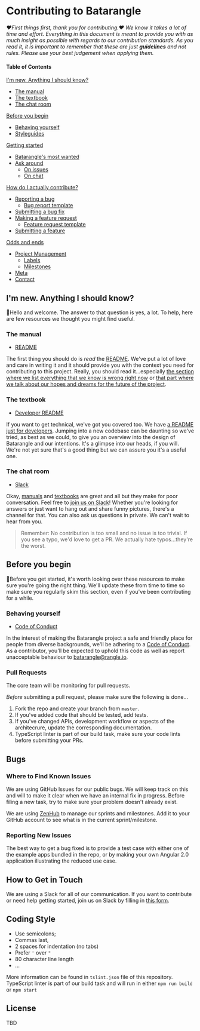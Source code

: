 # Contributing to Batarangle

*:heart:First things first, thank you for contributing.:heart: We know
it takes a lot of time and effort. Everything in this document is meant
to provide you with as much insight as possible with regards to our
contribution standards. As you read it, it is important to remember that
these are just __guidelines__ and not rules. Please use your best
judgement when applying them.*

#### Table of Contents
[table-of-contents]: #table-of-contents

[I'm new. Anything I should know?](#im-new-anything-i-should-know)
  * [The manual](#the-manual)
  * [The textbook](#the-textbook)
  * [The chat room](#the-chat-room)

[Before you begin](#before-you-begin)
  * [Behaving yourself](#behaving-yourself)
  * [Styleguides](#styleguides)

[Getting started](#getting-started)
  * [Batarangle's most wanted](#help-wanted)
  * [Ask around](#ask-around)
    * [On issues](#on-issues)
    * [On chat](#on-chat)

[How do I actually contribute?](#how-to)
  * [Reporting a bug](#bug-report)
    * [Bug report template](#bug-report-template)
  * [Submitting a bug fix](#bug-fix)
  * [Making a feature request](#feature-request)
    * [Feature request template](#feature-request-template)
  * [Submitting a feature](#feature-pr)

[Odds and ends](#notes)
  * [Project Management](#pm)
    * [Labels](#labels)
    * [Milestones](#milestones)
  * [Meta](#meta)
  * [Contact](#contact)


## I'm new. Anything I should know?

:wave:Hello and welcome. The answer to that question is yes, a lot. To
help, here are few resources we thought you might find useful.

### The manual

* [README](./README.md)

The first thing you should do is _read_ the [README](./README.md).
We've put a lot of love and care in writing it and it should provide
you with the context you need for contributing to this project. Really,
you should read it...especially [the section where we list everything
that we know is wrong right now](./README.md#known-issues) or [that
part where we talk about our hopes and dreams for the future of the
project](./README.md#future-plans).

### The textbook

* [Developer README](./DEVELOPER.md)

If you want to get technical, we've got you covered too. We have [a
README just for developers](./DEVELOPER.md). Jumping into a new codebase
can be daunting so we've tried, as best as we could, to give you an
overview into the design of Batarangle and our intentions. It's a
glimpse into our heads, if you will. We're not yet sure that's a good
thing but we can assure you it's a useful one.

### The chat room

* [Slack](http://batarangle-slack.herokuapp.com/)

Okay, [manuals](./README.md) and [textbooks](./DEVELOPER.md) are great
and all but they make for poor conversation. Feel free to [join us on
Slack](http://batarangle-slack.herokuapp.com/)! Whether you're looking
for answers or just want to hang out and share funny pictures, there's a
channel for that. You can also ask us questions in private. We can't
wait to hear from you.

> Remember: No contribution is too small and no issue is too trivial. If
> you see a typo, we'd love to get a PR. We actually hate
> typos...they're the worst.


## Before you begin

:checkered_flag:Before you get started, it's worth looking over these
resources to make sure you're going the right thing. We'll update these
from time to time so make sure you regularly skim this section, even if
you've been contributing for a while.

### Behaving yourself

* [Code of Conduct](./CODE_OF_CONDUCT.md)

In the interest of making the Batarangle project a safe and friendly
place for people from diverse backgrounds, we'll be adhering to a [Code
of Conduct](./CODE_OF_CONDUCT). As a contributor, you'll be expected to
uphold this code as well as report unacceptable behaviour to
[batarangle@rangle.io](mailto:atom@github.com).

### Pull Requests

The core team will be monitoring for pull requests.

*Before* submitting a pull request, please make sure the following is done…

1. Fork the repo and create your branch from `master`.
2. If you've added code that should be tested, add tests.
3. If you've changed APIs, development workflow or aspects of the architecrure, update the corresponding documentation.
4. TypeScript linter is part of our build task, make sure your code lints before submitting your PRs.

## Bugs

### Where to Find Known Issues

We are using GitHub Issues for our public bugs. We will keep track on this and will to make it clear when we have an internal fix in progress. Before filing a new task, try to make sure your problem doesn't already exist. 

We are using [ZenHub](https://www.zenhub.io/) to manage our sprints and milestones. Add it to your GitHub account to see what is in the current sprint/milestone.

### Reporting New Issues

The best way to get a bug fixed is to provide a test case with either one of the example apps bundled in the repo, or by making your own Angular 2.0 application illustrating the reduced use case.

## How to Get in Touch

We are using a Slack for all of our communication. If you want to contribute or need help getting started, join us on Slack by filling in [this form](https://rangle.typeform.com/to/SQsWag).

## Coding Style

* Use semicolons;
* Commas last,
* 2 spaces for indentation (no tabs)
* Prefer `'` over `"`
* 80 character line length
* ...

More information can be found in `tslint.json` file of this repository.
TypeScript linter is part of our build task and will run in either `npm run build` or `npm start`

## License

TBD
